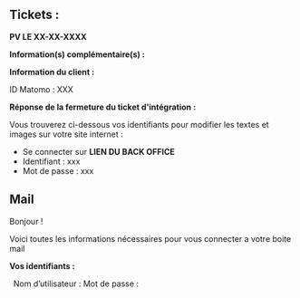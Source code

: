 ## Tickets : 

**PV LE XX-XX-XXXX**

**Information(s) complémentaire(s) :**

**Information du client :**

ID Matomo : XXX

**Réponse de la fermeture du ticket d'intégration :**

Vous trouverez ci-dessous vos identifiants pour modifier les textes et images sur votre site internet :

- Se connecter sur **LIEN DU BACK OFFICE**
- Identifiant : xxx
- Mot de passe : xxx


## Mail

Bonjour !

Voici toutes les informations nécessaires pour vous connecter a votre boite mail 

**Vos identifiants :**

 Nom d’utilisateur : 
  Mot de passe : 